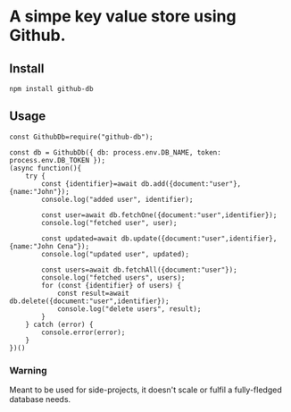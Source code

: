 # A simpe key value store using Github.

## Install
`npm install github-db`
## Usage

```
const GithubDb=require("github-db");

const db = GithubDb({ db: process.env.DB_NAME, token: process.env.DB_TOKEN });
(async function(){
    try {
        const {identifier}=await db.add({document:"user"},{name:"John"});
        console.log("added user", identifier);
        
        const user=await db.fetchOne({document:"user",identifier});
        console.log("fetched user", user);

        const updated=await db.update({document:"user",identifier},{name:"John Cena"});
        console.log("updated user", updated);
        
        const users=await db.fetchAll({document:"user"});
        console.log("fetched users", users);
        for (const {identifier} of users) {
            const result=await db.delete({document:"user",identifier});
            console.log("delete users", result);
        }
    } catch (error) {
        console.error(error);
    }
})()
```

### Warning
Meant to be used for side-projects, it doesn't scale or fulfil a fully-fledged database needs.
